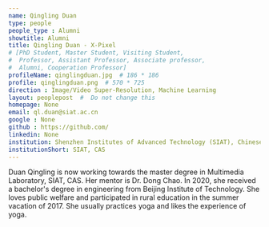 ```yaml
---
name: Qingling Duan
type: people
people_type : Alumni
showtitle: Alumni
title: Qingling Duan - X-Pixel
# [PhD Student, Master Student, Visiting Student,
#  Professor, Assistant Professor, Associate professor,
#  Alumni, Cooperation Professor]
profileName: qinglingduan.jpg  # 186 * 186
profile: qinglingduan.png  # 570 * 725
direction : Image/Video Super-Resolution, Machine Learning
layout: peoplepost  #  Do not change this
homepage: None
email: ql.duan@siat.ac.cn
google : None
github : https://github.com/
linkedin: None
institution: Shenzhen Institutes of Advanced Technology (SIAT), Chinese Academy of Sciences (CAS)
institutionShort: SIAT, CAS
---
```


Duan Qingling is now working towards the master degree in Multimedia Laboratory, SIAT, CAS. Her mentor is Dr. Dong Chao. In 2020, she received a bachelor's degree in engineering from Beijing Institute of Technology. She loves public welfare and participated in rural education in the summer vacation of 2017. She usually practices yoga and likes the experience of yoga.


 

